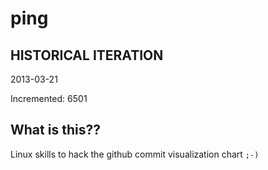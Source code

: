 # ping

## HISTORICAL ITERATION
2013-03-21

Incremented: 6501

## What is this?? 
Linux skills to hack the github commit visualization chart `;-)`
